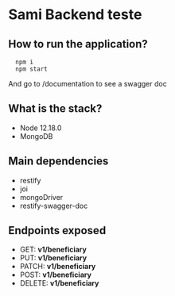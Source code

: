 # Sami Backend teste

## How to run the application?
```shell
  npm i
  npm start
```
And go to /documentation to see a swagger doc

## What is the stack?
 - Node 12.18.0
 - MongoDB

## Main dependencies
 - restify
 - joi
 - mongoDriver
 - restify-swagger-doc

## Endpoints exposed 
 - GET: **v1/beneficiary**
 - PUT: **v1/beneficiary**
 - PATCH: **v1/beneficiary**
 - POST: **v1/beneficiary**
 - DELETE: **v1/beneficiary**